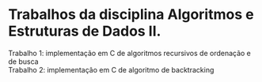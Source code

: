 <h1>Trabalhos da disciplina Algoritmos e Estruturas de Dados II.</h1>
Trabalho 1: implementação em C de algoritmos recursivos de ordenação e de busca
<br>
Trabalho 2: implementação em C de algoritmo de backtracking
